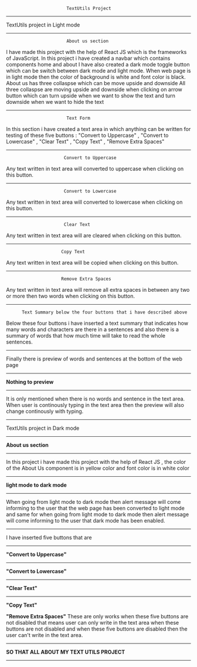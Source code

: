                            TextUtils Project
_______________________________________________________________________________________
TextUtils project in Light mode 
_______________________________________________________________________________________
                           About us section
I have made this project with the help of React JS which is the frameworks of JavaScript.
In this project i have created a navbar which contains components home and about 
I have also created a dark mode toggle button which can be switch between dark mode and
light mode. When web page is in light mode then the color of background is white and 
font color is black. About us has three collaspse which can be move upside and downside
All three collaspse are moving upside and downside when clicking on arrow button which can 
turn upside when we want to show the text and turn downside when we want to hide the text
_________________________________________________________________________________________
                           Text Form
 In this section i have created a text area in which anything can be written for testing 
 of these five buttons : "Convert to Uppercase" , "Convert to Lowercase" , "Clear Text" , 
 "Copy Text" , "Remove Extra Spaces" 
 _______________________________________________________________________________________
                          Convert to Uppercase
 Any text written in text area will converted to uppercase when clicking on this button.
 _______________________________________________________________________________________
                          Convert to Lowercase
 Any text written in text area will converted to lowercase when clicking on this button.
 ______________________________________________________________________________________
                          Clear Text
 Any text written in text area will are cleared when clicking on this button.
 ______________________________________________________________________________________
                         Copy Text
 Any text written in text area will be copied when clicking on this button.
 ______________________________________________________________________________________
                         Remove Extra Spaces
 Any text written in text area will remove all extra spaces in between any two or 
 more then two words when clicking on this button.
________________________________________________________________________________________
          Text Summary below the four buttons that i have described above
Below these four buttons i have inserted a text summary that indicates how many words 
and characters are there in a sentences and also there is a summary of words that how 
much time will take to read the whole sentences.
_______________________________________________________________________________________
Finally there is preview of words and sentences at the bottom of the web page 
_______________________________________________________________________________________
**Nothing to preview** 
_______________________________________________________________________________________
It is only mentioned when there is no words and sentence
in the text area. When user is continously typing in the text area then the 
preview will also change continously with typing.
_______________________________________________________________________________________
TextUtils project in Dark mode
_______________________________________________________________________________________
****About us section****
_______________________________________________________________________________________
In this project i have made this project with the help of React JS , the color of the 
About Us component is in yellow color and font color is in white color 
______________________________________________________________________________________
****light mode to dark mode**** 
_______________________________________________________________________________________
When going from light mode to dark mode then alert message will come informing to the 
user that the web page has been converted to light mode and same for when going from
light mode to dark mode then alert message will come informing to the user that dark 
mode has been enabled.
____________________________________________________________________________________
I have inserted five buttons that are
____________________________________________________________________________________
****"Convert to Uppercase"**** 
____________________________________________________________________________________
****"Convert to Lowercase"**** 
____________________________________________________________________________________
****"Clear Text"****  
____________________________________________________________________________________
****"Copy Text"**** 

****"Remove Extra Spaces"****
These are only works when these five buttons
are not disabled that means user can only write in the text area when these buttons are
not disabled and when these five buttons are disabled then the user can't write in the 
text area.
_____________________________________________________________________________________

**SO THAT ALL ABOUT MY TEXT UTILS PROJECT**

_______________________________________________________________________________________
